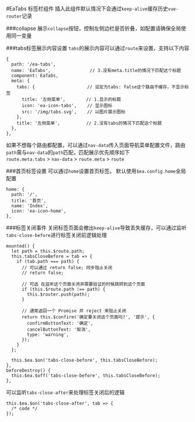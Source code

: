 #EaTabs 标签栏组件
插入此组件默认情况下会通过`keep-alive`缓存历史`vue-router`记录

<slot></slot>

###collapse
展示`collapse`按钮，控制左侧边栏是否折叠，如配置请确保全局使用同一变量

<slot name="collapse"></slot>

###tabs标签展示内容设置
`tabs`的展示内容可以通过`route`来设置，支持以下内容
```
{
  path: '/ea-tabs',
  name: 'EaTabs',               // 3.没有meta.title的情况下匹配这个标题
  component: EaTabs,
  meta: {
    tabs: {                    // 设定为tabs: false这个路由不缓存，不显示标签  
      title: '左侧菜单',        // 1.显示的标题
      icon: 'ea-icon-tabs',    // 显示图标
      src: '/img/tabs.svg',    // 以图片展示图标
    },
    title: '左侧菜单',          // 2.没有tabs的情况下匹配这个标题
  },
},
```

如果不想每个路由都配置，可以通过`nav-data`传入页面导航菜单配置文件，路由`path`需与`nav-data`的`path`匹配，匹配展示优先顺序如下  
 `route.meta.tabs` > `nav-data` > `route.meta` > `route`

<slot name="navData"></slot>

###首页标签设置
可以通过`home`设置首页标签。
默认使用`$ea.config.home`全局配置
```
home: {
  path: '/',
  title: '首页',
  name: 'Index',
  icon: 'ea-icon-home',
},
```

###标签关闭事件
关闭标签页面会撤出`keep-alive`导致丢失缓存，可以通过监听`tabs-close-before`进行标签关闭前逻辑处理
```
mounted() {
  let path = this.$route.path;
  this.tabsCloseBefore = tab => {
    if (tab.path === path) {
      // 可以通过 return false; 同步阻止关闭
      // return false;

      // 可选 在监听这个页面关闭并需要验证的时候跳转到这个页面
      if (this.$route.path !== path) {
        this.$router.push(path);
      }

      // 通常返回一个 Promise 并 reject 来阻止关闭
      return this.$confirm('确定要关闭这个页面吗?', '提示', {
        confirmButtonText: '确定',
        cancelButtonText: '取消',
        type: 'warning',
      });
    }
  };

  this.$ea.$on('tabs-close-before', this.tabsCloseBefore);
},
beforeDestroy() {
  this.$ea.$off('tabs-close-before', this.tabsCloseBefore);
},
```
可以监听`tabs-close-after`来处理标签关闭后的逻辑
```
this.$ea.$on('tabs-close-after', tab => {
  /* code */
});
```

<slot name="table"></slot>